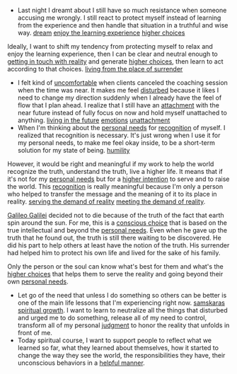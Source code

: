 - Last night I dreamt about I still have so much resistance when someone accusing me wrongly. I still react to protect myself instead of learning from the experience and then handle that situation in a truthful and wise way. [dream](<dream.md>) [enjoy the learning experience](<enjoy the learning experience.md>) [higher choices](<higher choices.md>)

Ideally, I want to shift my tendency from protecting myself to relax and enjoy the learning experience, then I can be clear and neutral enough to [getting in touch with reality](<getting in touch with reality.md>) and generate [higher choices](<higher choices.md>), then learn to act according to that choices. [living from the place of surrender](<living from the place of surrender.md>)
- I felt kind of [uncomfortable](<uncomfortable.md>) when clients canceled the coaching session when the time was near. It makes me feel [disturbed](<disturbed.md>) because it likes I need to change my direction suddenly when I already have the feel of flow that I plan ahead. I realize that I still have an [attachment](<attachment.md>) with the near future instead of fully focus on now and hold myself unattached to anything. [living in the future](<living in the future.md>) [emotions](<emotions.md>) [unattachment](<unattachment.md>)
- When I'm thinking about the [personal needs](<personal needs.md>) for [recognition](<recognition.md>) of myself. I realized that recognition is necessary. It's just wrong when I use it for my personal needs, to make me feel okay inside, to be a short-term solution for my state of being. [humility](<humility.md>)

However, it would be right and meaningful if my work to help the world recognize the truth, understand the truth, live a higher life. It means that if it's not for my [personal needs](<personal needs.md>) but for a [higher intention](<higher intention.md>) to serve and to raise the world. This [recognition](<recognition.md>) is really meaningful because I'm only a person who helped to transfer the message and the meaning of it to its place in reality. [serving the demand of reality](<serving the demand of reality.md>) [meeting the demand of reality](<meeting the demand of reality.md>).

[Galileo Galilei](<Galileo Galilei.md>) decided not to die because of the truth of the fact that earth spin around the sun. For me, this is a [conscious choice](<conscious choice.md>) that is based on the true intellectual and beyond the [personal needs](<personal needs.md>). Even when he gave up the truth that he found out, the truth is still there waiting to be discovered. He did his part to help others at least have the notion of the truth. His surrender had helped him to protect his own life and lived for the sake of his family.

Only the person or the soul can know what's best for them and what's the [higher choices](<higher choices.md>) that helps them to serve the reality and going beyond their own [personal needs](<personal needs.md>). 
- Let go of the need that unless I do something so others can be better is one of the main life lessons that I'm experiencing right now. [samskaras](<samskaras.md>) [spiritual growth](<spiritual growth.md>). I want to learn to neutralize all the things that disturbed and urged me to do something, release all of my need to control, transform all of my personal [judgment](<judgment.md>) to honor the reality that unfolds in front of me. 
- Today spiritual course, I want to support people to reflect what we learned so far, what they learned about themselves, how it started to change the way they see the world, the responsibilities they have, their unconscious behaviors in a [helpful manner](<helpful manner.md>).
